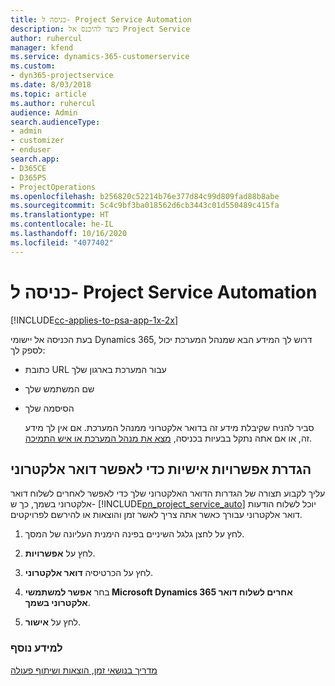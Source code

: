 ```yaml
---
title: כניסה ל- Project Service Automation
description: כיצד להיכנס אל Project Service
author: ruhercul
manager: kfend
ms.service: dynamics-365-customerservice
ms.custom:
- dyn365-projectservice
ms.date: 8/03/2018
ms.topic: article
ms.author: ruhercul
audience: Admin
search.audienceType:
- admin
- customizer
- enduser
search.app:
- D365CE
- D365PS
- ProjectOperations
ms.openlocfilehash: b256820c52214b76e377d84c99d809fad88b8abe
ms.sourcegitcommit: 5c4c9bf3ba018562d6cb3443c01d550489c415fa
ms.translationtype: HT
ms.contentlocale: he-IL
ms.lasthandoff: 10/16/2020
ms.locfileid: "4077402"
---
```

# <a name="sign-in-to-project-service-automation"></a>כניסה ל- Project Service Automation

[!INCLUDE[cc-applies-to-psa-app-1x-2x](../includes/cc-applies-to-psa-app-1x-2x.md)]

בעת הכניסה אל יישומי Dynamics 365, דרוש לך המידע הבא שמנהל המערכת יכול לספק לך:  
  
- כתובת URL עבור המערכת בארגון שלך  
  
- שם המשתמש שלך  
  
- הסיסמה שלך  
  
  סביר להניח שקיבלת מידע זה בדואר אלקטרוני ממנהל המערכת. אם אין לך מידע זה, או אם אתה נתקל בבעיות בכניסה, [מצא את מנהל המערכת או איש התמיכה](https://docs.microsoft.com/dynamics365/customerengagement/on-premises/basics/find-administrator-support).  
  
## <a name="set-your-personal-options-to-allow-email"></a>הגדרת אפשרויות אישיות כדי לאפשר דואר אלקטרוני  
 עליך לקבוע תצורה של הגדרות הדואר האלקטרוני שלך כדי לאפשר לאחרים לשלוח דואר אלקטרוני בשמך, כך ש- [!INCLUDE[pn_project_service_auto](../includes/pn-project-service-auto.md)] יוכל לשלוח הודעות דואר אלקטרוני עבורך כאשר אתה צריך לאשר זמן והוצאות או להירשם לפרויקטים.  
  
1.  לחץ על לחצן גלגל השיניים בפינה הימנית העליונה של המסך.  
  
2.  לחץ על **אפשרויות**.  
  
3.  לחץ על הכרטיסיה **דואר אלקטרוני**.  
  
4.  בחר **אפשר למשתמשי Microsoft Dynamics 365 אחרים לשלוח דואר אלקטרוני בשמך**.  
  
5.  לחץ על **אישור**.  
  
### <a name="see-also"></a>למידע נוסף  
 [‏‫מדריך בנושאי זמן, הוצאות ושיתוף פעולה](../psa/time-expense-collaboration-guide.md)
